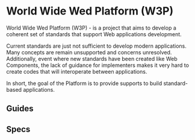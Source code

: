 # World Wide Wed Platform (W3P)

World Wide Wed Platform (W3P) - is a project that aims to develop a coherent set of standards that support Web applications development.

Current standards are just not sufficient to develop modern applications. Many concepts are remain unsupported and concerns unresolved. Additionally, event where new standards have been created like Web Components, the lack of guidance for implementers makes it very hard to create codes that will interoperate between applications.

In short, the goal of the Platform is to provide supports to build standard-based applications.

## Guides

## Specs

